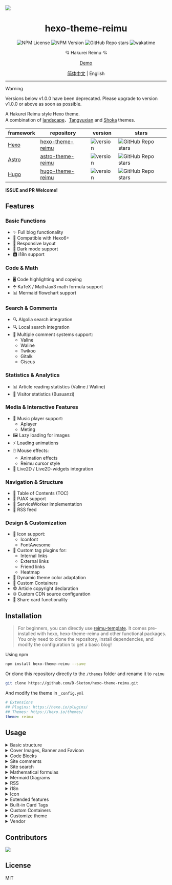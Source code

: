 <img src="https://cdn.jsdelivr.net/gh/D-Sketon/hexo-theme-reimu@main/_screenshot/Reimu_dark.png"/>
<div align = center>
  <h1>hexo-theme-reimu</h1>
  <img alt="NPM License" src="https://img.shields.io/npm/l/hexo-theme-reimu">
  <img alt="NPM Version" src="https://img.shields.io/npm/v/hexo-theme-reimu">
  <img alt="GitHub Repo stars" src="https://img.shields.io/github/stars/D-Sketon/hexo-theme-reimu">
  <img src="https://wakatime.com/badge/user/a6ea8444-9e83-48bb-9744-09a19ac07114/project/fe59c195-6633-4ee8-89c0-e1b24fa1fff4.svg" alt="wakatime">
  <p align="center">
  💘 Hakurei Reimu 💘
  </p>

[Demo](https://d-sketon.github.io)

[简体中文](https://github.com/D-Sketon/hexo-theme-reimu/blob/main/README.md) | English

</div>

---

> [!WARNING]
> Versions below v1.0.0 have been deprecated. Please upgrade to version v1.0.0 or above as soon as possible.

A Hakurei Reimu style Hexo theme.  
A combination of [landscape](https://github.com/hexojs/hexo-theme-landscape)、[Tangyuxian](https://github.com/tangyuxian/hexo-theme-tangyuxian) and [Shoka](https://github.com/amehime/hexo-theme-shoka) themes.

|framework|repository|version|stars|
|-|-|-|-|
|[Hexo](https://hexo.io/)|[hexo-theme-reimu](https://github.com/D-Sketon/hexo-theme-reimu)|<img alt="version" src="https://img.shields.io/badge/dynamic/json?url=https%3A%2F%2Fgithub.com%2FD-Sketon%2Fhexo-theme-reimu%2Fraw%2Fmain%2Fpackage.json&query=%24.version&label=version">|<img alt="GitHub Repo stars" src="https://img.shields.io/github/stars/D-Sketon/hexo-theme-reimu">|
|[Astro](https://astro.build)|[astro-theme-reimu](https://github.com/D-Sketon/astro-theme-reimu)|<img alt="version" src="https://img.shields.io/badge/dynamic/json?url=https%3A%2F%2Fgithub.com%2FD-Sketon%2Fastro-theme-reimu%2Fraw%2Fmain%2Fpackage.json&query=%24.version&label=version">|<img alt="GitHub Repo stars" src="https://img.shields.io/github/stars/D-Sketon/astro-theme-reimu">|
|[Hugo](https://gohugo.io)|[hugo-theme-reimu](https://github.com/D-Sketon/hugo-theme-reimu)|<img alt="version" src="https://img.shields.io/badge/dynamic/json?url=https%3A%2F%2Fgithub.com%2FD-Sketon%2Fhugo-theme-reimu%2Fraw%2Fmain%2Fpackage.json&query=%24.version&label=version">|<img alt="GitHub Repo stars" src="https://img.shields.io/github/stars/D-Sketon/hugo-theme-reimu">|

**ISSUE and PR Welcome!**

## Features

### Basic Functions
- ✨ Full blog functionality
- 🔄 Compatible with Hexo6+
- 📱 Responsive layout
- 🌙 Dark mode support
- 🅰️ i18n support

### Code & Math
- 🖥️ Code highlighting and copying
- ➗ KaTeX / MathJax3 math formula support
- 📊 Mermaid flowchart support

### Search & Comments
- 🔍 Algolia search integration
- 🔍 Local search integration
- 💬 Multiple comment systems support:
  - Valine
  - Waline
  - Twikoo
  - Gitalk
  - Giscus

### Statistics & Analytics
- 📊 Article reading statistics (Valine / Waline)
- 👥 Visitor statistics (Busuanzi)

### Media & Interactive Features
- 🎵 Music player support:
  - Aplayer
  - Meting
- 🖼️ Lazy loading for images
- ⚡ Loading animations
- 🖱️ Mouse effects:
  - Animation effects
  - Reimu cursor style
- 👾 Live2D / Live2D-widgets integration

### Navigation & Structure
- 📑 Table of Contents (TOC)
- 🔄 PJAX support
- 🔧 ServiceWorker implementation
- 📰 RSS feed

### Design & Customization
- 🎨 Icon support:
  - Iconfont
  - FontAwesome
- 🔗 Custom tag plugins for:
  - Internal links
  - External links
  - Friend links
  - Heatmap
- 🎨 Dynamic theme color adaptation
- 🎨 Custom Containers
- ©️ Article copyright declaration
- 🌐 Custom CDN source configuration
- 🎨 Share card functionality

## Installation

> For beginners, you can directly use [reimu-template](https://github.com/D-Sketon/reimu-template). It comes pre-installed with hexo, hexo-theme-reimu and other functional packages. You only need to clone the repository, install dependencies, and modify the configuration to get a basic blog!

Using npm

```bash
npm install hexo-theme-reimu --save
```

Or clone this repository directly to the `/themes` folder and rename it to `reimu`

```bash
git clone https://github.com/D-Sketon/hexo-theme-reimu.git
```

And modify the theme in `_config.yml`

```yaml
# Extensions
## Plugins: https://hexo.io/plugins/
## Themes: https://hexo.io/themes/
theme: reimu
```

## Usage

<details>
<summary>Basic structure</summary>

### Basic structure

To ensure correct display, please refer to `_example` and create `_data`, `about`, and `friend` folders in `source` (Note: This is the `source` folder in your blog's root directory, not the one in the theme!)

#### \_data

- The `avatar` folder stores the author's avatar, default named `avatar.webp`. You can configure it in the inner `_config.yml` as follows:

```yaml
avatar: "avatar.webp" # By default, it looks for the avatar in the avatar folder. Do not include the path, or it will result in a 404 error
```

- The `covers` folder stores article cover images
- The `covers.yml` stores article cover URLs

#### about

`index.md` serves as the **About** page

#### friend

`index.md` serves as the **Friends** page. Fill in friend link information in `_data.yml` to display corresponding friend cards on the page

</details>
<details>
<summary>Cover Images, Banner and Favicon</summary>

### Cover Images, Banner, and Favicon

#### Cover Images

The cover image display logic is as follows:

- If the article's Front matter contains a cover URL, both the article header image and homepage thumbnail will display this URL

```yaml
---
title: Hello World
cover: https://example.com
---
```

- If the article's Front matter contains cover: `false`, no header image will be displayed for that article (the homepage will still show a random image)

```yaml
---
title: Hello World
cover: false
---
```

- If the article's Front matter contains cover: `rgb(xxx,xxx,xxx)`, the article's header image will be a gradient of that solid color (the homepage will still show a random image)

```yaml
---
title: Hello World
cover: rgb(255,117,117)
---
```

- Otherwise, it will search for images in the `covers` folder and `covers.yml` and randomly select one
- If none of the above files exist, it will display the default banner image

#### banner

The banner image is stored at `themes/reimu/source/images/banner.webp`, and can be modified in the inner `_config.yml`:

```yaml
banner: "/images/banner.webp"
```

#### favicon

The favicon is stored at `themes/reimu/source/images/favicon.ico`, and can be modified in the inner `_config.yml`:

```yaml
favicon: "/images/favicon.ico"
```

#### Pinned Posts

Add `sticky: true` to the article's Front-matter to pin it:

```yaml
---
title: Hello World
sticky: true
---
```

</details>
<details>
<summary>Code Blocks</summary>

### Code Blocks

To ensure proper display of code blocks, make sure your outer `_config.yml` has the following configuration:  
(Hexo <7.0.0)

```yaml
highlight:
  enable: true
  wrap: true
  hljs: false
prismjs:
  enable: false
```

(Hexo >=7.0.0)

```yaml
syntax_highlighter: highlight.js
highlight:
  wrap: true
  hljs: false
```

Code blocks also provide a code copying feature - click the copy button in the top right corner of the code block to copy the code. You can configure the copy functionality in the inner `_config.yml`.  

`success` is the prompt shown when copying is successful, `fail` is shown when copying fails. Additionally, you can configure copyright notices - when the copied text exceeds `count` characters, the `content` copyright notice will be added after the copied content.

```yaml
clipboard:
  success: 复制成功(*^▽^*)
  fail: 复制失败 (ﾟ⊿ﾟ)ﾂ
  copyright:
    enable: false
    count: 50 # Add copyright notice when character count exceeds this number
    content: 本文版权：本博客所有文章除特别声明外，均采用 BY-NC-SA 许可协议。转载请注明出处！
```

v1.1.0 added configuration to control the default expansion state of code blocks. `expand` can be set to `true`, `false`, or a number - the number indicates that code blocks will be collapsed by default when the number of lines exceeds this value.

```yaml
code_block:
  expand: true # true | false | number
```

</details>
<details>
<summary>Site comments</summary>

### Site comments

> Site comments can be individually controlled for each article using `comments` in the Front matter.  
> When `comments` is `false`, comments won't be displayed. When it's `true` or not specified, the display will be determined by the `_config.yml` configuration.

If using [Valine](https://valine.js.org/)  
Please refer to their official documentation to complete the `LeanCloud` configuration, then set `valine.enable` to `true` in the inner `_config.yml` and fill in your `appId` and `appKey`

```yaml
valine:
  enable: true
  appId: "your appId"
  appKey: "your appKey"
```

If using [Waline](https://waline.js.org/)  
Please refer to their [official documentation](https://waline.js.org/guide/get-started/) to complete the `LeanCloud` configuration, then set `waline.enable` to `true` in the inner `_config.yml` and fill in your `serverURL`

```yaml
waline:
  enable: true
  serverURL: "your server url"
  lang: zh-CN
  locale: {} # https://waline.js.org/guide/features/i18n.html#%E8%87%AA%E5%AE%9A%E4%B9%89%E8%AF%AD%E8%A8%80
  emoji:
    - https://unpkg.com/@waline/emojis@1.2.0/weibo
    - https://unpkg.com/@waline/emojis@1.2.0/alus
    - https://unpkg.com/@waline/emojis@1.2.0/bilibili
    - https://unpkg.com/@waline/emojis@1.2.0/qq
    - https://unpkg.com/@waline/emojis@1.2.0/tieba
    - https://unpkg.com/@waline/emojis@1.2.0/tw-emoji
  meta:
    - nick
    - mail
    - link
  requiredMeta:
    - nick
    - mail
  wordLimit: 0
  pageSize: 10
  pageview: true
```

If using [twikoo](https://twikoo.js.org)  
Please refer to their [official documentation](https://twikoo.js.org/quick-start.html) to complete Tencent Cloud or Vercel deployment, then set `twikoo.enable` to `true` in the inner `_config.yml` and fill in your `envId`

```yml
twikoo:
  enable: true
  envId: # For Tencent Cloud environment, fill in envId; For Vercel environment, fill in the URL (https://xxx.vercel.app)
  region:
```

If using [giscus](https://giscus.app/)  
Please refer to the documentation to complete repository configuration, then set `giscus.enable` to `true` in the inner `_config.yml` and fill in the corresponding data

```yml
giscus:
  enable: true
  repo: "your repo"
  repoId: "your repoId"
  category: "your category"
  categoryId: "your categoryId"
  mapping: mapping
  strict: 0
  reactionsEnabled: 1
  emitMetadata: 0
  inputPosition: bottom
  lang: zh-CN
```

If using [gitalk](https://gitalk.github.io/)  
Please refer to their [official documentation](https://github.com/gitalk/gitalk?tab=readme-ov-file#usage) to complete repository configuration, then set `gitalk.enable` to `true` in the inner `_config.yml` and fill in the corresponding data

```yml
gitalk:
  enable: true
  clientID: "your application client ID"
  clientSecret: "your application client secret"
  repo: "your repo"
  owner: "repo owner"
  admin: "repo owner and collaborators"
  md5: false # Whether to use md5 to encrypt the path
```

</details>
<details>
<summary>Site search</summary>

### Site search

If choosing [Algolia](https://www.algolia.com/), please install [@reimujs/hexo-algoliasearch](https://github.com/D-Sketon/hexo-algoliasearch)

```bash
npm install @reimujs/hexo-algoliasearch --save
```

Then refer to its [README](https://github.com/D-Sketon/hexo-algoliasearch#readme) to complete the `Algolia` account configuration, and add the following configuration to the outer `_config.yml`

> Note: The search redirect link is a permanent link, so please ensure the `url` in the outer `_config.yml` is filled in correctly.

```yml
algolia:
  appId: "your applicationID"
  apiKey: "your apiKey"
  adminApiKey: "your adminApiKey"
  indexName: "your indexName"
  chunkSize: 5000
  fields:
    - content:strip:truncate,0,500
    - excerpt:strip
    - gallery
    - permalink
    - photos
    - slug
    - tags
    - title
```

In the inner `_config.yml`, set `algolia_search.enable` to `true`

```yaml
algolia_search:
  enable: true
```

> After version 1.5.0, the theme has built-in `hexo-generator-search`, so there is no need to install `hexo-generator-search` separately.

This theme comes with `hexo-generator-search` built-in. If you choose to use local search, please set `generator_search.enable` to `true` in the inner `_config.yml`. For other configurations, refer to [hexo-generator-search](https://github.com/wzpan/hexo-generator-search).

```yaml
generator_search:
  enable: true
  field: post
  content: true
```

</details>
<details>
<summary>Mathematical formulas</summary>

### Mathematical formulas

please install [@reimujs/hexo-renderer-markdown-it-plus](https://github.com/D-Sketon/hexo-renderer-markdown-it-plus)

```bash
npm uninstall hexo-renderer-marked --save
npm install @reimujs/hexo-renderer-markdown-it-plus --save
```

Mathematical formula support is disabled by default. To enable it, set `math.enable` to `true` in the inner `_config.yml`

> Note: Do not enable both KaTeX and MathJax3 simultaneously

#### KaTeX

For server-side rendering, set `math.katex.enable` to `true` in the inner `_config.yml`

```yaml
math:
  enable: true
  katex:
    enable: true
    autoRender: false
```

For client-side rendering, set both `math.katex.enable` and `autoRender` to `true` in the inner `_config.yml`

```yaml
math:
  enable: true
  katex:
    enable: true
    autoRender: true
```

Add the following configuration to the outer `_config.yml`

```yaml
markdown_it_plus:
  rawLaTeX: true
```

#### MathJax3

To use MathJax3, set `math.mathjax.enable` to `true` in the inner `_config.yml`

```yaml
math:
  enable: true
  mathjax:
    enable: true
    options: # MathJax3 Options
```

Add the following configuration to the outer `_config.yml`

```yaml
markdown_it_plus:
  rawLaTeX: true
```

</details>
<details>
<summary>Mermaid Diagrams</summary>

### Mermaid Diagrams

Please install [hexo-filter-mermaid-diagrams](https://github.com/webappdevelp/hexo-filter-mermaid-diagrams)

```bash
npm install hexo-filter-mermaid-diagrams --save
```

Set `mermaid.enable` to `true` in the inner `_config.yml`

```yaml
mermaid:
  enable: true
```

And add `mermaid: true` to the front-matter of any article where you want to use mermaid diagrams

```yaml
---
title: Hello World
mermaid: true
---
```

</details>
<details>
<summary>RSS</summary>

### RSS

Please install [hexo-generator-feed](https://github.com/hexojs/hexo-generator-feed)

```bash
npm install hexo-generator-feed --save
```

Refer to its [README](https://github.com/hexojs/hexo-generator-feed#readme) to complete the `feed` configuration in the outer `_config.yml`   

Then add the generated `xml` path to the inner `_config.yml`

```yaml
rss: atom.xml
```

</details>

<details>
<summary>i18n</summary>

### i18n

This theme provides four languages by default: `en`, `zh-CN`, `zh-TW`, and `ja`. You can switch the language by modifying the `language` in the outer `_config.yml`.

```yaml
language: zh-CN
```

> The following is an experimental feature and may contain bugs.

v1.4.0+ experimentally introduced `hexo-generator-i18n` and added multi-language switching functionality. You can configure `i18n` in the inner `_config.yml` to add custom languages. The configuration can be referenced from [hexo-generator-i18n](https://github.com/Jamling/hexo-generator-i18n):

```yaml
i18n:
  enable: false # false | true
  type: [page, post]
  generator: [archive, category, tag, index]
  languages: [zh-CN, en] # List of languages, the first one is the default language
```

For multilingual support in posts, you can add `lang` in the Front-matter to specify languages **other than the default language** (the default language does not need to be added).

```yaml
lang: en
```

The above will generate a page at `/en/:permalink`.

For multilingual support in pages, you can directly create a folder for the corresponding language in the `source` directory and place an `index.md` file inside it, such as `source/en/about/index.md`. This will generate a page at `/en/about`.

For more information, please refer to [How to add multi-language support to Hexo](https://d-sketon.github.io/en/20250223/hexo-theme-reimu-i18n/)

</details>

<details>
<summary>Icon</summary>

### Icon

By default, this theme uses its own provided iconfont (v0.1.3+)

```yml
icon_font: 4552607_0khxww3tj3q9
```

If you want to continue using fontawesome icons, set `icon_font` to `false`. This will use the corresponding fontawesome from the `vendor`

```yml
fontawesome:
  high_priority:
    - webcache|@fortawesome/fontawesome-free@6.5.1/css/regular.min.css
    - webcache|@fortawesome/fontawesome-free@6.5.1/css/solid.min.css
  low_priority:
    - webcache|@fortawesome/fontawesome-free@6.5.1/css/brands.min.css
    - webcache|@fortawesome/fontawesome-free@6.5.1/css/v5-font-face.min.css
    - webcache|@fortawesome/fontawesome-free@6.5.1/css/v4-font-face.min.css
```

</details>

<details>
<summary>Extended features</summary>

### Extended features

#### Dark Mode

The default setting is `auto`, which automatically switches based on the user's system settings. It can be set to `true` or `false` to change the default state.

```yaml
dark_mode:
  # true means that the dark mode is enabled by default
  # false means that the dark mode is disabled by default
  # auto means that the dark mode is automatically switched according to the system settings
  enable: auto # true | false | auto
```

#### Pace Progress Bar

Enabled by default

```yaml
pace:
  enable: true
```

#### Firework

Enabled by default

```yaml
firework:
  enable: true
```

For detailed configuration, please check [mouse-firework](https://github.com/D-Sketon/mouse-firework)

#### PJAX

Disabled by default

```yaml
pjax:
  enable: false
```

> PJAX was introduced in v0.0.10 for users who need SPA features like music players. After several iterations, it's mostly stable but may still cause issues like **script execution failures**, **script duplicate execution**, or **page rendering problems**. Please consider carefully!

> PJAX cannot be used with `relative_link: true`!

#### ServiceWorker

Disabled by default

```yaml
service_worker:
  enable: false
```

#### Live2D

Disabled by default

```yaml
live2d:
  enable: false
  position: left # left | right
```

#### Live2D Widgets

Disabled by default

```yaml
live2d_widgets:
  enable: false
  position: left # left | right
```

#### Reimu Cursor

Enabled by default

```yml
reimu_cursor:
  enable: true
  cursor:
    default: ../images/cursor/reimu-cursor-default.png
    pointer: ../images/cursor/reimu-cursor-pointer.png
    text: ../images/cursor/reimu-cursor-text.png
```

#### Responsive Banner (v0.2.0+)

Disabled by default. When enabled and provided with corresponding image sizes and media queries, it can improve mobile LCP performance

```yml
banner_srcset:
enable: false
srcset:
  - src: "/images/banner-600w.webp"
    media: "(max-width: 479px)"
  - src: "/images/banner-800w.webp"
    media: "(max-width: 799px)"
  - src: "/images/banner.webp"
    media: "(min-width: 800px)"
```

#### Article Copyright Notice (v0.2.0+)

Disabled by default

``` yml
article_copyright: 
  enable: false # Display copyright card?
  content:
    author: # true | false Show author in copyright card?
    link: # true | false Show link in copyright card?
    title: # true | false Show title in copyright card?
    date: # true | false Show creation date in copyright card?
    updated: # true | false Show update date in copyright card?
    license: # true | false Show license in copyright card?
```

Additionally, this can be controlled through article front-matter, which takes precedence over global configuration

```yaml
---
copyright: true # Display copyright card?
---
```

#### Quicklink (v0.2.3+)

Disabled by default. When enabled, it preloads links while users stay on the page to improve user experience

```yaml
quicklink:
  enable: false
  timeout: 3000 # Preload timeout
  priority: true # Whether to prioritize loading the page
  ignores: [] # Ignore the specified link, supports strings only
```

#### Outdate Content Warning (v0.2.4+)

Disabled by default

```yaml
outdate:
  enable: false
  daysAgo: 180 # How many days old before an article is considered outdated
  message: 本文最后更新于 {time}，请注意文中内容可能已经发生变化。
```

#### Sponsorship (v0.3.2+)

Disabled by default

```yaml
sponsor:
  enable: false # Display sponsorship QR code?
  tip: Buy the author a coffee! # Sponsorship prompt
  icon:
    url: "../images/taichi.png" # Sponsorship icon, path relative to css/style.css, so need to go up one level to find images folder
    rotate: true # Rotate icon?
    mask: true # Use image as mask (only show PNG image outline)?
  qr:
    - name: Alipay # QR code name
      src: "/sponsor/alipay.jpg" # QR code path, please fill in yourself
```

Additionally, this can be controlled through article front-matter, which takes precedence over global configuration

```yaml
---
sponsor: true # Display sponsorship QR code?
---
```

#### Home Categories Card (v1.0.0+)

Disabled by default. When enabled, displays category cards on homepage as an alternative to widget categories

```yaml
home_categories:
  enable: false # Display home categories card?
  content:
    - categories: # Category name, format matches categories in front-matter, can be string (single-level) or array (multi-level)
      cover: # Card cover, uses random cover if not specified
    - categories:
      cover:
```

#### Music Player (v1.2.0+)

> It's recommended to enable Pjax first, otherwise the player may auto-pause

Uses Aplayer + Meting (optional), disabled by default

##### Pure Aplayer

Set `player.aplayer.enable` to `true` and configure `player.aplayer.options` according to [Aplayer Docs](https://aplayer.js.org/#/home?id=options)

```yaml
player:
  aplayer:
    enable: true
    options:
      audio: [] # audio list
      fixed:
      autoplay:
      loop:
      order:
      preload: 
      volume:
      mutex:
      listFolded:
      lrcType:
```

##### Aplayer + Meting

Set both `player.aplayer.enable` and `player.meting.enable` to `true`, configure `player.meting.options` according to [Meting Docs](https://github.com/metowolf/MetingJS?tab=readme-ov-file#option), `player.aplayer.options` is for Aplayer configuration

```yaml
player:
  aplayer:
    enable: true
    options:
      audio: [] # this option will be overwritten by meting
      fixed:
      autoplay:
      loop:
      order:
      preload: 
      volume:
      mutex:
      listFolded:
      lrcType:
  meting:
    enable: true
    meting_api: # custom api
    options:
      id: 
      server: 
      type: 
      auto:
```

#### Share Link / Card (v1.3.0+)

Disabled by default, currently supports `facebook`, `twitter`, `linkedin`, `reddit`, `weibo`, `qq`, `weixin`.

```yaml
share:
  # - facebook
  # - twitter
  # - linkedin
  # - reddit
  # - weibo
  # - qq
  # - weixin
```

For `weixin`, it generates a share card with QR code that can be saved locally and shared to WeChat Moments (Note: when the article cover has cross-origin issues, html-to-image cannot correctly generate cards with images!)

</details>

<details>
<summary>Built-in Card Tags</summary>

### Built-in Card Tags

#### friendLink - Friend Link Card

```yaml
{% friendsLink path %}
```

The first parameter `path` indicates the path to the friend links yaml file

#### postLinkCard - Internal Link Card

```yaml
{% postLinkCard slug [cover]|"auto" [escape] %}
```

The first parameter is the article's `slug`; the second parameter (optional) is the cover image displayed on the card, if set to `auto` it will automatically use the blog's `banner`; the third parameter (optional) indicates whether the article title should be escaped

> Slug generation algorithm: https://github.com/hexojs/hexo-util/blob/master/lib/slugize.ts
> In simple terms, it removes invisible characters from the article title and replaces special characters `\s~!@#$%^&*()\-_+=[]{}|\;:"'<>,.?/` with the separator `-`, merges consecutive separators and removes leading/trailing separators

#### externalLinkCard - External Link Card

```yaml
{% externalLinkCard title link [cover]|"auto" %}
```

The first parameter is the article title; the second parameter is the external link to the article; the third parameter (optional) is the cover image displayed on the card, if set to `auto` it will automatically use the default cover

#### Heat Map Card Article Heatmap (Experimental Feature in v1.7.0+)

```yaml
{% heatMapCard levelStandard %}
```

The first parameter is the level standard for the heatmap (graded based on the word count of the articles), with the default value being `"1000,5000,10000"`. 

</details>

<details>
<summary>Custom Containers</summary>

### Custom Containers

This theme provides custom container functionality similar to Vitepress. Before using it, you need to install [@reimujs/hexo-renderer-markdown-it-plus](https://github.com/D-Sketon/hexo-renderer-markdown-it-plus) and set `markdown.container` to `true` in the inner `_config.yml`.

```yaml
markdown:
  container: true
```

Usage is as follows:

```markdown
::: info
This is an info box.
:::

::: tip
This is a tip.
:::

::: warning
This is a warning.
:::

::: danger
This is a dangerous warning.
:::

::: danger STOP
Danger zone, do not proceed
:::

::: details
This is a details block.
:::
```

</details>

<details>
<summary>Customize theme</summary>

The hexo-theme-reimu theme supports extensive customization. You can customize your theme by modifying `_config.yml`.

#### Dynamic Theme Color Adaptation (Experimental Feature in v1.7.0+)

Disabled by default. When enabled, it dynamically generates theme colors based on the dominant color of the article's banner image, following Google's Material You design guidelines.

```yml
material_theme:
  enable: false # true | false
```

> Note: When this feature is enabled, the `crossorigin="anonymous"` attribute will be added to the `img` element of the banner to fetch the dominant color of the image. Please ensure your image server supports cross-origin access or use a third-party image proxy.

#### Manual Customizing Theme Colors

The hexo-theme-reimu theme supports theme color customization through CSS variables. You can customize your theme colors by modifying CSS variables under the `:root` pseudo-class.

The variables file is located at `source/css/_variables.styl`. You can find all CSS variables there, but you really only need to modify the variables under these pseudo-classes:

```stylus
:root
  --red-0: hsl(0, 100%, 50%)
  --red-1: hsl(0, 100%, 66%)
  --red-2: hsl(0, 100%, 74%)
  --red-3: hsl(0, 100%, 84%)
  --red-4: hsl(0, 100%, 91%)
  --red-5: hsl(0, 100%, 95%)
  --red-5-5: hsl(0, 100%, 96%)
  --red-6: hsl(0, 100%, 98%)

  --color-red-6-shadow: hsla(0, 100%, 65%, 0.6)
  --color-red-3-shadow: hsla(0, 100%, 65%, 0.3)


[data-theme="dark"]
  root
    --red-4: hsla(0, 100%, 91%, 0.5)
    --red-5: hsla(0, 100%, 95%, 0.2)
    --red-5-5: hsla(0, 100%, 96%, 0.1)
    --red-6: hsla(0, 100%, 98%, 0.2)
```

#### Custom Fonts

You can define Google Fonts through the following configuration:

```yaml
# https://fonts.google.com/
font:
  article:
    - Mulish
    - Noto Serif SC
  code:
    # - Ubuntu Mono
    # - Source Code Pro
    # - JetBrains Mono
```

v1.1.0 added `local_font` configuration for defining local fonts, which has lower priority than Google Fonts:

```yaml
local_font:
  article:
    - "-apple-system"
    - PingFang SC
    - Microsoft YaHei
    - sans-serif
  code:
    - Menlo
    - Monaco
    - Consolas
    - monospace
```

#### Customizing Icons

v1.0.0 underwent significant refactoring and exposed many configurations for changing the original icons

##### Header / Sidebar Icons

The `menu` configuration structure changed in v1.0.0, allowing users to customize icons. When icon is empty, it defaults to the Taichi icon. You can fill in a hexadecimal number to customize the icon, supporting both FontAwesome and icon font.

```yaml
menu:
  - name: home
    url: /
    icon: # Defaults to Taichi icon when empty
  - name: archives
    url: /archives
    icon: f0c1 # You can fill in a hexadecimal number to customize the icon, supports FontAwesome and icon font
  - name: about
    url: /about
    icon:
  - name: friend
    url: /friend
    icon:
```

##### Footer / Back to Top / Sponsor Icons

v1.0.0 added `icon` configuration to `footer`, `top`, and `sponsor` configurations for customizing icons.

- `url` is the path to the icon, relative to `css/style.css`, so you need to go up one level to find the images folder.
- `rotate` determines whether to rotate the icon, defaults to `true`.
- `mask` determines whether to use the image as a mask (only showing PNG image outline), defaults to `true`.

```yaml
footer:
  icon:
    url: "../images/taichi.png"
    rotate: true
    mask: true

top:
  icon:
    url: "../images/taichi.png"
    rotate: true
    mask: true

sponsor:
  icon:
    url: "../images/taichi.png"
    rotate: true
    mask: true
```

##### Loading Icon

v1.0.0 added `icon` configuration to `preloader` for customizing the loading icon. When icon is empty, it defaults to using inline SVG (ensuring first-screen loading speed). You can enter a link to customize the loading icon.

It's not recommended to use oversized icons to avoid affecting loading speed.

```yaml
preloader:
  enable: true
  text: 少女祈祷中...
  icon: # if the icon is empty, the default svg is used, which is inlined to ensure the loading speed of the first screen. You can fill in a link to customize the loading icon, such as '/images/taichi.png'
```

##### Anchor Icon

v1.0.0 added `anchor_icon` configuration for customizing anchor icons, defaults to using the `#` icon. You can fill in a hexadecimal number to customize the icon, supporting both FontAwesome and icon font.

```yaml
anchor_icon: # if the icon is empty, the default # icon is used
```

##### Cursor Icon (v1.3.0+)

v1.3.0 added `reimu_cursor.cursor` configuration for customizing cursor icons. You can fill in a path relative to `css/style.css` to customize cursor icons.

```yaml
reimu_cursor:
  enable: true
  cursor:
    default: ../images/cursor/reimu-cursor-default.png
    pointer: ../images/cursor/reimu-cursor-pointer.png
    text: ../images/cursor/reimu-cursor-text.png
```

</details>
<details>
<summary>Vendor</summary>

### Vendor

`vendor` is used to store third-party resources such as fontawesome, iconfont, katex, mathjax, etc.

The `vendor` structure in hexo-theme-reimu is very flexible and supports the following formats:

- `:cdn|:package@:version/:file`: Uses CDN acceleration, for example `cdn_jsdelivr_gh|katex@0.13.11/dist/katex.min.css`. The `:cdn` can be configured in `vendor`. Currently includes the following CDN sources:
  ```yaml
  cdn_jsdelivr_gh: https://cdn.jsdelivr.net/gh/ # GitHub acceleration only
  cdn_jsdelivr_npm: https://cdn.jsdelivr.net/npm/ # NPM acceleration only
  fastly_jsdelivr_gh: https://fastly.jsdelivr.net/gh/ # GitHub acceleration only
  fastly_jsdelivr_npm: https://fastly.jsdelivr.net/npm/ # NPM acceleration only
  unpkg: https://unpkg.com/ # NPM acceleration only
  webcache: https://npm.webcache.cn/ # NPM acceleration only
  ```
  Users can switch CDN sources based on their network conditions.
- Starting with `https://`: Uses absolute links directly, such as `https://cdn.jsdelivr.net/npm/katex@0.13.11/dist/katex.min.css`
- Starting with `/`: Local resources. You can place resources in the `source` folder at the same level as `_posts`, then reference them using paths like `/katex.min.css`

Additionally, `vendor` supports SRI (Subresource Integrity) verification. You can use `SHA-384` in `vendor` to verify resource integrity, for example:

```yaml
js:
  clipboard: # Using SRI verification
    src: webcache|clipboard@2.0.11/dist/clipboard.min.js
    integrity: sha384-J08i8An/QeARD9ExYpvphB8BsyOj3Gh2TSh1aLINKO3L0cMSH2dN3E22zFoXEi0Q
  lazysizes: webcache|lazysizes@5.3.2/lazysizes.min.js # Without SRI verification
```

Both formats are supported. It's recommended to use SRI verification for external CDN resources to ensure resource integrity.
</details>

## Contributors

[![](https://contributors-img.web.app/image?repo=D-Sketon/hexo-theme-reimu)](https://github.com/D-Sketon/hexo-theme-reimu/graphs/contributors)

## License

MIT